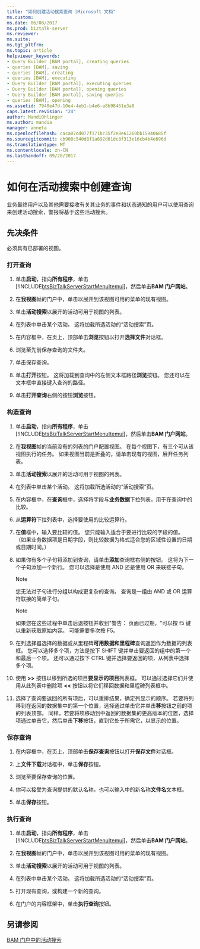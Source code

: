 ```yaml
---
title: "如何创建活动搜索查询 |Microsoft 文档"
ms.custom: 
ms.date: 06/08/2017
ms.prod: biztalk-server
ms.reviewer: 
ms.suite: 
ms.tgt_pltfrm: 
ms.topic: article
helpviewer_keywords:
- Query Builder [BAM portal], creating queries
- queries [BAM], saving
- queries [BAM], creating
- queries [BAM], executing
- Query Builder [BAM portal], executing queries
- Query Builder [BAM portal], opening queries
- Query Builder [BAM portal], saving queries
- queries [BAM], opening
ms.assetid: 7940e47d-10e4-4eb1-b4e6-a8b98461e3a8
caps.latest.revision: "24"
author: MandiOhlinger
ms.author: mandia
manager: anneta
ms.openlocfilehash: caca07dd077f171bc35f2e8e61260bb15940685f
ms.sourcegitcommit: cb908c540d8f1a692d01dc8f313e16cb4b4e696d
ms.translationtype: MT
ms.contentlocale: zh-CN
ms.lasthandoff: 09/20/2017
---
```

# <a name="how-to-create-a-query-in-activity-search"></a>如何在活动搜索中创建查询
业务最终用户以及其他需要接收有关其业务的事件和状态通知的用户可以使用查询来创建活动搜索，警报将基于这些活动搜索。  
  
## <a name="prerequisites"></a>先决条件  
 必须具有已部署的视图。  
  
### <a name="to-open-a-query"></a>打开查询  
  
1.  单击**启动**，指向**所有程序**，单击[!INCLUDE[btsBizTalkServerStartMenuItemui](../includes/btsbiztalkserverstartmenuitemui-md.md)]，然后单击**BAM 门户网站**。  
  
2.  在**我视图**帧的门户中，单击以展开到该视图可用的菜单的现有视图。  
  
3.  单击**活动搜索**以展开的活动可用于视图的列表。  
  
4.  在列表中单击某个活动。 这将加载所选活动的“活动搜索”页。  
  
5.  在内容框中，在页上，顶部单击**浏览**按钮以打开**选择文件**对话框。  
  
6.  浏览至先前保存查询的文件夹。  
  
7.  单击保存查询。  
  
8.  单击**打开**按钮。 这将加载到查询中的左侧文本框路径**浏览**按钮。 您还可以在文本框中直接键入查询的路径。  
  
9. 单击**打开查询**右侧的按钮**浏览**按钮。  
  
### <a name="to-construct-a-query"></a>构造查询  
  
1.  单击**启动**，指向**所有程序**，单击[!INCLUDE[btsBizTalkServerStartMenuItemui](../includes/btsbiztalkserverstartmenuitemui-md.md)]，然后单击**BAM 门户网站**。  
  
2.  在**我视图**帧的当前没有的列表的门户配置视图。 在每个视图下，有三个可从该视图执行的任务。 如果视图当前是折叠的，请单击现有的视图，展开任务列表。  
  
3.  单击**活动搜索**以展开的活动可用于视图的列表。  
  
4.  在列表中单击某个活动。 这将加载所选活动的“活动搜索”页。  
  
5.  在内容框中，在**查询**框中，选择将字段与**业务数据**下拉列表，用于在查询中的比较。  
  
6.  从**运算符**下拉列表中，选择要使用的比较运算符。  
  
7.  在**值**框中，输入要比较的值。 您只能输入适合于要进行比较的字段的值。 （如果业务数据项是日期字段，则比较数据为格式适合您的区域性设置的日期或日期时间。）  
  
8.  如果你有多个子句将添加到查询，请单击**添加**查询框右侧的按钮。 这将为下一个子句添加一个新行。 您可以选择是使用 AND 还是使用 OR 来联接子句。  
  
    > [!NOTE]
    >  您无法对子句进行分组以构成更复杂的查询。 查询是一组由 AND 或 OR 运算符联接的简单子句。  
  
    > [!NOTE]
    >  如果您在这些过程中单击后退按钮并收到"警告： 页面已过期，"可以按 f5 键以重新获取原始内容。 可能需要多次按 F5。  
  
9. 在列选择器选择的数据或从里程碑**可用数据和里程碑**查询返回作为数据的列表框。 您可以选择多个项，方法是按下 SHIFT 键并单击要返回的组中的第一个和最后一个项。 还可以通过按下 CTRL 键并选择要返回的项，从列表中选择多个项。  
  
10. 使用 **>>** 按钮以移到所选的项目**要显示的项目**列表框。 可以通过选择它们并使用从此列表中删除项 **<<** 按钮以将它们移回数据和里程碑列表框中。  
  
11. 选择了查询要返回的所有项后，可以重排结果，确定列显示的顺序。 若要将列移到在返回的数据集中的第一个位置，选择通过单击它并单击**移**按钮之前的项的列表顶部。 同样，若要将项移动到中返回的数据集的更高版本的位置，选择项通过单击它，然后单击**下移**按钮，直到它处于所需它，以显示的位置。  
  
### <a name="to-save-a-query"></a>保存查询  
  
1.  在内容框中，在页上，顶部单击**保存查询**按钮以打开**保存文件**对话框。  
  
2.  上**文件下载**对话框中，单击**保存**按钮。  
  
3.  浏览至要保存查询的位置。  
  
4.  你可以接受为查询提供的默认名称，也可以输入中的新名称**文件名**文本框。  
  
5.  单击**保存**按钮。  
  
### <a name="to-execute-a-query"></a>执行查询  
  
1.  单击**启动**，指向**所有程序**，单击[!INCLUDE[btsBizTalkServerStartMenuItemui](../includes/btsbiztalkserverstartmenuitemui-md.md)]，然后单击**BAM 门户网站**。  
  
2.  在**我视图**帧的门户中，单击以展开到该视图可用的菜单的现有视图。  
  
3.  单击**活动搜索**以展开的活动可用于视图的列表。  
  
4.  在列表中单击某个活动。 这将加载所选活动的“活动搜索”页。  
  
5.  打开现有查询，或构建一个新的查询。  
  
6.  在门户的内容框架中，单击**执行查询**按钮。  
  
## <a name="see-also"></a>另请参阅  
 [BAM 门户中的活动搜索](../core/activity-searches-in-the-bam-portal.md)